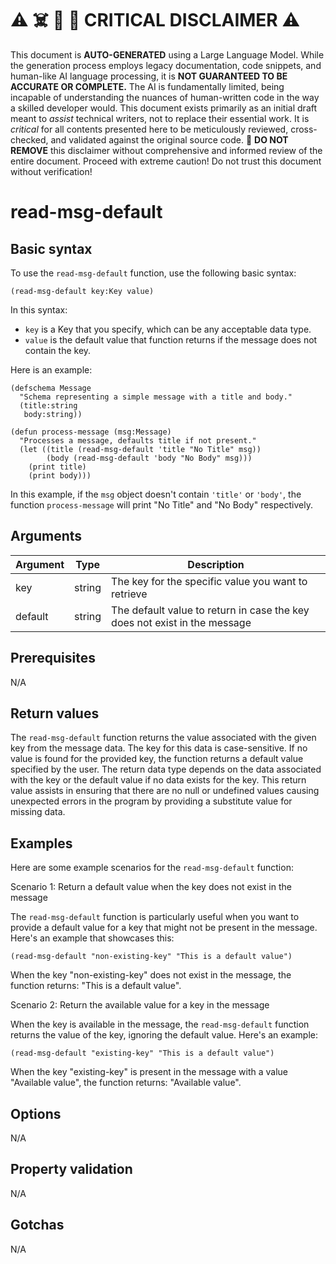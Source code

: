 
# ⚠️ ☠️ 🔮 🤖 CRITICAL DISCLAIMER ⚠️

 
This document is **AUTO-GENERATED** using a Large Language Model. While the generation process employs legacy documentation, code snippets, and human-like AI language processing, it is **NOT GUARANTEED TO BE ACCURATE OR COMPLETE.** The AI is fundamentally limited, being incapable of understanding the nuances of human-written code in the way a skilled developer would. This document exists primarily as an initial draft meant to *assist* technical writers, not to replace their essential work. It is *critical* for all contents presented here to be meticulously reviewed, cross-checked, and validated against the original source code. 🚫 **DO NOT REMOVE** this disclaimer without comprehensive and informed review of the entire document. Proceed with extreme caution! Do not trust this document without verification!

# read-msg-default

## Basic syntax

To use the `read-msg-default` function, use the following basic syntax:

```pact
(read-msg-default key:Key value)
```

In this syntax:

- `key` is a Key that you specify, which can be any acceptable data type.
- `value` is the default value that function returns if the message does not contain the key.

Here is an example:

```pact
(defschema Message
  "Schema representing a simple message with a title and body."
  (title:string
   body:string))

(defun process-message (msg:Message)
  "Processes a message, defaults title if not present."
  (let ((title (read-msg-default 'title "No Title" msg))
        (body (read-msg-default 'body "No Body" msg)))
    (print title)
    (print body)))
```

In this example, if the `msg` object doesn't contain `'title'` or `'body'`, the function `process-message` will print "No Title" and "No Body" respectively.

## Arguments

| Argument | Type | Description |
| --- | --- | --- |
| key | string | The key for the specific value you want to retrieve |
| default | string | The default value to return in case the key does not exist in the message |

## Prerequisites

N/A

## Return values

The `read-msg-default` function returns the value associated with the given key from the message data. The key for this data is case-sensitive. If no value is found for the provided key, the function returns a default value specified by the user. The return data type depends on the data associated with the key or the default value if no data exists for the key. This return value assists in ensuring that there are no null or undefined values causing unexpected errors in the program by providing a substitute value for missing data.

## Examples

Here are some example scenarios for the `read-msg-default` function:

Scenario 1: Return a default value when the key does not exist in the message

The `read-msg-default` function is particularly useful when you want to provide a default value for a key that might not be present in the message. Here's an example that showcases this:

```pact
(read-msg-default "non-existing-key" "This is a default value")
```

When the key "non-existing-key" does not exist in the message, the function returns: "This is a default value".

Scenario 2: Return the available value for a key in the message

When the key is available in the message, the `read-msg-default` function returns the value of the key, ignoring the default value. Here's an example:

```pact
(read-msg-default "existing-key" "This is a default value")
```

When the key "existing-key" is present in the message with a value "Available value", the function returns: "Available value".


## Options

N/A

## Property validation

N/A

## Gotchas

N/A

